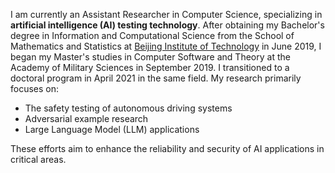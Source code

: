 I am currently an Assistant Researcher in Computer Science, specializing in **artificial intelligence (AI) testing technology**. After obtaining my Bachelor's degree in Information and Computational Science from the School of Mathematics and Statistics at [Beijing Institute of Technology](https://www.bit.edu.cn/) in June 2019, I began my Master's studies in Computer Software and Theory at the Academy of Military Sciences in September 2019. I transitioned to a doctoral program in April 2021 in the same field. My research primarily focuses on:

- The safety testing of autonomous driving systems
- Adversarial example research
- Large Language Model (LLM) applications

These efforts aim to enhance the reliability and security of AI applications in critical areas.


